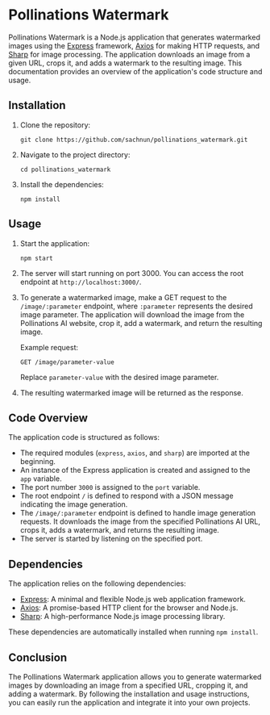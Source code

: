 # Pollinations Watermark

Pollinations Watermark is a Node.js application that generates watermarked images using the [Express](https://expressjs.com/) framework, [Axios](https://axios-http.com/) for making HTTP requests, and [Sharp](https://sharp.pixelplumbing.com/) for image processing. The application downloads an image from a given URL, crops it, and adds a watermark to the resulting image. This documentation provides an overview of the application's code structure and usage.

## Installation

1. Clone the repository:

   ```shell
   git clone https://github.com/sachnun/pollinations_watermark.git
   ```

2. Navigate to the project directory:

   ```shell
   cd pollinations_watermark
   ```

3. Install the dependencies:

   ```shell
   npm install
   ```

## Usage

1. Start the application:

   ```shell
   npm start
   ```

2. The server will start running on port 3000. You can access the root endpoint at `http://localhost:3000/`.

3. To generate a watermarked image, make a GET request to the `/image/:parameter` endpoint, where `:parameter` represents the desired image parameter. The application will download the image from the Pollinations AI website, crop it, add a watermark, and return the resulting image.

   Example request:

   ```shell
   GET /image/parameter-value
   ```

   Replace `parameter-value` with the desired image parameter.

4. The resulting watermarked image will be returned as the response.

## Code Overview

The application code is structured as follows:

- The required modules (`express`, `axios`, and `sharp`) are imported at the beginning.
- An instance of the Express application is created and assigned to the `app` variable.
- The port number `3000` is assigned to the `port` variable.
- The root endpoint `/` is defined to respond with a JSON message indicating the image generation.
- The `/image/:parameter` endpoint is defined to handle image generation requests. It downloads the image from the specified Pollinations AI URL, crops it, adds a watermark, and returns the resulting image.
- The server is started by listening on the specified port.

## Dependencies

The application relies on the following dependencies:

- [Express](https://expressjs.com/): A minimal and flexible Node.js web application framework.
- [Axios](https://axios-http.com/): A promise-based HTTP client for the browser and Node.js.
- [Sharp](https://sharp.pixelplumbing.com/): A high-performance Node.js image processing library.

These dependencies are automatically installed when running `npm install`.

## Conclusion

The Pollinations Watermark application allows you to generate watermarked images by downloading an image from a specified URL, cropping it, and adding a watermark. By following the installation and usage instructions, you can easily run the application and integrate it into your own projects.
